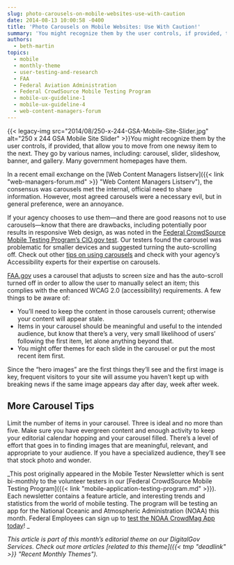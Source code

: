 ```yaml
---
slug: photo-carousels-on-mobile-websites-use-with-caution
date: 2014-08-13 10:00:58 -0400
title: 'Photo Carousels on Mobile Websites: Use With Caution!'
summary: 'You might recognize them by the user controls, if provided, that allow you to move from one newsy item to the next. They go by various names, including: carousel, slider, slideshow, banner, and gallery. Many government homepages have them. In a recent email exchange on'
authors:
  - beth-martin
topics:
  - mobile
  - monthly-theme
  - user-testing-and-research
  - FAA
  - Federal Aviation Administration
  - Federal CrowdSource Mobile Testing Program
  - mobile-ux-guideline-1
  - mobile-ux-guideline-4
  - web-content-managers-forum
---
```


{{< legacy-img src="2014/08/250-x-244-GSA-Mobile-Site-Slider.jpg" alt="250 x 244 GSA Mobile Site Slider" >}}You might recognize them by the user controls, if provided, that allow you to move from one newsy item to the next. They go by various names, including: carousel, slider, slideshow, banner, and gallery. Many government homepages have them.

In a recent email exchange on the [Web Content Managers listserv]({{< link "web-managers-forum.md" >}} "Web Content Managers Listserv"), the consensus was carousels met the internal, official need to share information. However, most agreed carousels were a necessary evil, but in general preference, were an annoyance.

If your agency chooses to use them—and there are good reasons not to use carousels—know that there are drawbacks, including potentially poor results in responsive Web design, as was noted in the [Federal CrowdSource Mobile Testing Program&#8217;s CIO.gov test](https://github.com/GSA/Crowdsource-Testing-CIO.gov). Our testers found the carousel was problematic for smaller devices and suggested turning the auto-scrolling off. Check out other [tips on using carousels](http://blog.clicktale.com/2014/06/16/are-web-carousels-out-7-tips-for-mobile-desktop-optimization/) and check with your agency&#8217;s Accessibility experts for their expertise on carousels.

[FAA.gov](http://www.faa.gov/) uses a carousel that adjusts to screen size and has the auto-scroll turned off in order to allow the user to manually select an item; this complies with the enhanced WCAG 2.0 (accessibility) requirements. A few things to be aware of:

  * You’ll need to keep the content in those carousels current; otherwise your content will appear stale.
  * Items in your carousel should be meaningful and useful to the intended audience, but know that there’s a very, very small likelihood of users’ following the first item, let alone anything beyond that.
  * You might offer themes for each slide in the carousel or put the most recent item first.

Since the “hero images” are the first things they’ll see and the first image is key, frequent visitors to your site will assume you haven’t kept up with breaking news if the same image appears day after day, week after week.

## More Carousel Tips

Limit the number of items in your carousel. Three is ideal and no more than five. Make sure you have evergreen content and enough activity to keep your editorial calendar hopping and your carousel filled. There’s a level of effort that goes in to finding images that are meaningful, relevant, and appropriate to your audience. If you have a specialized audience, they’ll see that stock photo and wonder.

_This post originally appeared in the Mobile Tester Newsletter which is sent bi-monthly to the volunteer testers in our [Federal CrowdSource Mobile Testing Program]({{< link "mobile-application-testing-program.md" >}}). Each newsletter contains a feature article, and interesting trends and statistics from the world of mobile testing. The program will be testing an app for the National Oceanic and Atmospheric Administration (NOAA) this month. Federal Employees can sign up to [test the NOAA CrowdMag App today](http://gsablogs.gsa.gov/dsic/2014/08/07/seeking-android-users-to-test-a-noaa-native-app-or-be-a-mobile-tester/)!
  _ 

_This article is part of this month&#8217;s editorial theme on our DigitalGov Services. Check out more articles [related to this theme]({{< tmp "deadlink" >}} "Recent Monthly Themes")._